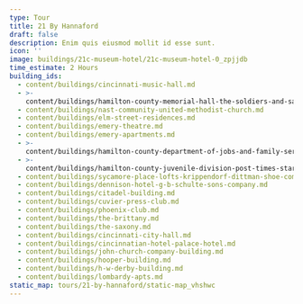 ```yaml
---
type: Tour
title: 21 By Hannaford
draft: false
description: Enim quis eiusmod mollit id esse sunt.
icon: ''
image: buildings/21c-museum-hotel/21c-museum-hotel-0_zpjjdb
time_estimate: 2 Hours
building_ids:
  - content/buildings/cincinnati-music-hall.md
  - >-
    content/buildings/hamilton-county-memorial-hall-the-soldiers-and-sailors-memorial-building.md
  - content/buildings/nast-community-united-methodist-church.md
  - content/buildings/elm-street-residences.md
  - content/buildings/emery-theatre.md
  - content/buildings/emery-apartments.md
  - >-
    content/buildings/hamilton-county-department-of-jobs-and-family-services-alms-and-doepke-bldg.md
  - >-
    content/buildings/hamilton-county-juvenile-division-post-times-star-building.md
  - content/buildings/sycamore-place-lofts-krippendorf-dittman-shoe-company.md
  - content/buildings/dennison-hotel-g-b-schulte-sons-company.md
  - content/buildings/citadel-building.md
  - content/buildings/cuvier-press-club.md
  - content/buildings/phoenix-club.md
  - content/buildings/the-brittany.md
  - content/buildings/the-saxony.md
  - content/buildings/cincinnati-city-hall.md
  - content/buildings/cincinnatian-hotel-palace-hotel.md
  - content/buildings/john-church-company-building.md
  - content/buildings/hooper-building.md
  - content/buildings/h-w-derby-building.md
  - content/buildings/lombardy-apts.md
static_map: tours/21-by-hannaford/static-map_vhshwc
---
```

